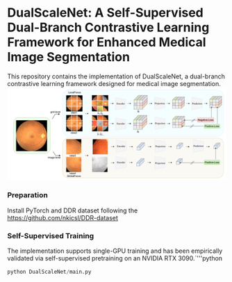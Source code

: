# DualScaleNet: A Self-Supervised Dual-Branch Contrastive Learning Framework for Enhanced Medical Image Segmentation
This repository contains the implementation of DualScaleNet, a dual-branch contrastive learning framework designed for medical image segmentation. 
![123](https://github.com/meco66666/DualScaleNet/blob/main/12.png?raw=true)
### Preparation
Install PyTorch and DDR dataset following the https://github.com/nkicsl/DDR-dataset
### Self-Supervised Training
The implementation supports single-GPU training and has been empirically validated via self-supervised pretraining on an NVIDIA RTX 3090.`'''python
```python
python DualScaleNet/main.py
```
